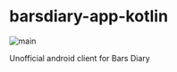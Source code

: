 # barsdiary-app-kotlin
![main](https://github.com/why-iskra/barsdiary-app-kotlin/workflows/android/badge.svg)

Unofficial android client for Bars Diary
